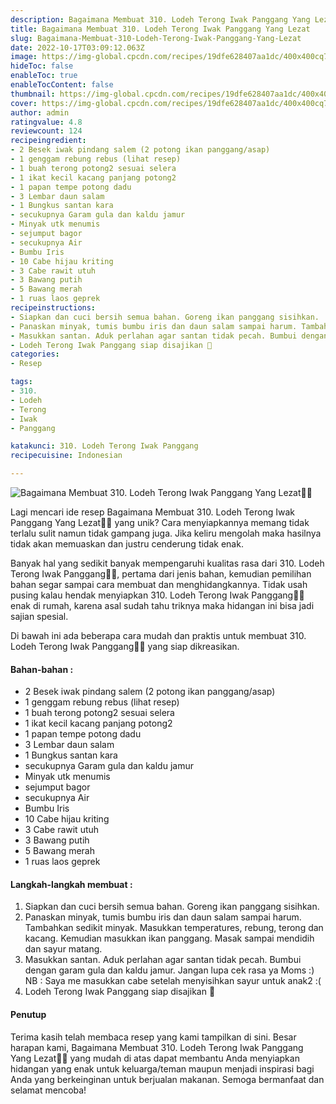 ```yaml
---
description: Bagaimana Membuat 310. Lodeh Terong Iwak Panggang Yang Lezat"
title: Bagaimana Membuat 310. Lodeh Terong Iwak Panggang Yang Lezat
slug: Bagaimana-Membuat-310-Lodeh-Terong-Iwak-Panggang-Yang-Lezat
date: 2022-10-17T03:09:12.063Z
image: https://img-global.cpcdn.com/recipes/19dfe628407aa1dc/400x400cq70/photo.jpg
hideToc: false
enableToc: true
enableTocContent: false
thumbnail: https://img-global.cpcdn.com/recipes/19dfe628407aa1dc/400x400cq70/photo.jpg
cover: https://img-global.cpcdn.com/recipes/19dfe628407aa1dc/400x400cq70/photo.jpg
author: admin
ratingvalue: 4.8
reviewcount: 124
recipeingredient:
- 2 Besek iwak pindang salem (2 potong ikan panggang/asap)
- 1 genggam rebung rebus (lihat resep)
- 1 buah terong potong2 sesuai selera
- 1 ikat kecil kacang panjang potong2
- 1 papan tempe potong dadu
- 3 Lembar daun salam
- 1 Bungkus santan kara
- secukupnya Garam gula dan kaldu jamur
- Minyak utk menumis
- sejumput bagor
- secukupnya Air
- Bumbu Iris
- 10 Cabe hijau kriting
- 3 Cabe rawit utuh
- 3 Bawang putih
- 5 Bawang merah
- 1 ruas laos geprek
recipeinstructions:
- Siapkan dan cuci bersih semua bahan. Goreng ikan panggang sisihkan.
- Panaskan minyak, tumis bumbu iris dan daun salam sampai harum. Tambahkan sedikit minyak. Masukkan temperatures, rebung, terong dan kacang. Kemudian masukkan ikan panggang. Masak sampai mendidih dan sayur matang.
- Masukkan santan. Aduk perlahan agar santan tidak pecah. Bumbui dengan garam gula dan kaldu jamur. Jangan lupa cek rasa ya Moms :) NB : Saya me masukkan cabe setelah menyisihkan sayur untuk anak2 :(
- Lodeh Terong Iwak Panggang siap disajikan 🥰
categories:
- Resep

tags:
- 310.
- Lodeh
- Terong
- Iwak
- Panggang

katakunci: 310. Lodeh Terong Iwak Panggang
recipecuisine: Indonesian

---
```


![Bagaimana Membuat 310. Lodeh Terong Iwak Panggang Yang Lezat👩‍🍳](https://img-global.cpcdn.com/recipes/19dfe628407aa1dc/400x400cq70/photo.jpg)

Lagi mencari ide resep Bagaimana Membuat 310. Lodeh Terong Iwak Panggang Yang Lezat👩‍🍳 yang unik? Cara menyiapkannya memang tidak terlalu sulit namun tidak gampang juga. Jika keliru mengolah maka hasilnya tidak akan memuaskan dan justru cenderung tidak enak.

Banyak hal yang sedikit banyak mempengaruhi kualitas rasa dari 310. Lodeh Terong Iwak Panggang👩‍🍳, pertama dari jenis bahan, kemudian pemilihan bahan segar sampai cara membuat dan menghidangkannya. Tidak usah pusing kalau hendak menyiapkan 310. Lodeh Terong Iwak Panggang👩‍🍳 enak di rumah, karena asal sudah tahu triknya maka hidangan ini bisa jadi sajian spesial.

Di bawah ini ada beberapa cara mudah dan praktis untuk membuat 310. Lodeh Terong Iwak Panggang👩‍🍳 yang siap dikreasikan.

<!--inarticleads1-->

#### Bahan-bahan :

- 2 Besek iwak pindang salem (2 potong ikan panggang/asap)
- 1 genggam rebung rebus (lihat resep)
- 1 buah terong potong2 sesuai selera
- 1 ikat kecil kacang panjang potong2
- 1 papan tempe potong dadu
- 3 Lembar daun salam
- 1 Bungkus santan kara
- secukupnya Garam gula dan kaldu jamur
- Minyak utk menumis
- sejumput bagor
- secukupnya Air
- Bumbu Iris
- 10 Cabe hijau kriting
- 3 Cabe rawit utuh
- 3 Bawang putih
- 5 Bawang merah
- 1 ruas laos geprek

<!--inarticleads2-->

#### Langkah-langkah membuat :

1. Siapkan dan cuci bersih semua bahan. Goreng ikan panggang sisihkan.
1. Panaskan minyak, tumis bumbu iris dan daun salam sampai harum. Tambahkan sedikit minyak. Masukkan temperatures, rebung, terong dan kacang. Kemudian masukkan ikan panggang. Masak sampai mendidih dan sayur matang.
1. Masukkan santan. Aduk perlahan agar santan tidak pecah. Bumbui dengan garam gula dan kaldu jamur. Jangan lupa cek rasa ya Moms :) NB : Saya me masukkan cabe setelah menyisihkan sayur untuk anak2 :(
1. Lodeh Terong Iwak Panggang siap disajikan 🥰

#### Penutup

Terima kasih telah membaca resep yang kami tampilkan di sini. Besar harapan kami, Bagaimana Membuat 310. Lodeh Terong Iwak Panggang Yang Lezat👩‍🍳 yang mudah di atas dapat membantu Anda menyiapkan hidangan yang enak untuk keluarga/teman maupun menjadi inspirasi bagi Anda yang berkeinginan untuk berjualan makanan. Semoga bermanfaat dan selamat mencoba!